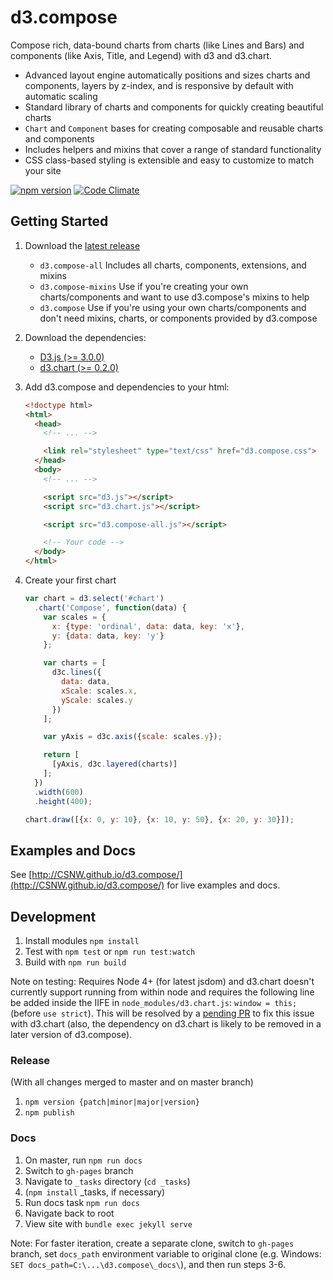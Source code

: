 # d3.compose

Compose rich, data-bound charts from charts (like Lines and Bars) and components (like Axis, Title, and Legend) with d3 and d3.chart.

- Advanced layout engine automatically positions and sizes charts and components, layers by z-index, and is responsive by default with automatic scaling
- Standard library of charts and components for quickly creating beautiful charts
- `Chart` and `Component` bases for creating composable and reusable charts and components
- Includes helpers and mixins that cover a range of standard functionality
- CSS class-based styling is extensible and easy to customize to match your site

[![npm version](https://img.shields.io/npm/v/d3.compose.svg?style=flat-square)](https://www.npmjs.com/package/d3.compose)
[![Code Climate](https://img.shields.io/codeclimate/github/CSNW/d3.compose.svg?style=flat-square)](https://codeclimate.com/github/CSNW/d3.compose)

## Getting Started

1. Download the [latest release](https://github.com/CSNW/d3.compose/releases)

    - `d3.compose-all` Includes all charts, components, extensions, and mixins
    - `d3.compose-mixins` Use if you're creating your own charts/components and want to use d3.compose's mixins to help
    - `d3.compose` Use if you're using your own charts/components and don't need mixins, charts, or components provided by d3.compose

2. Download the dependencies:

    - [D3.js (>= 3.0.0)](http://d3js.org/)
    - [d3.chart (>= 0.2.0)](http://misoproject.com/d3-chart/)

3. Add d3.compose and dependencies to your html:

    ```html
    <!doctype html>
    <html>
      <head>
        <!-- ... -->

        <link rel="stylesheet" type="text/css" href="d3.compose.css">
      </head>
      <body>
        <!-- ... -->

        <script src="d3.js"></script>
        <script src="d3.chart.js"></script>

        <script src="d3.compose-all.js"></script>

        <!-- Your code -->
      </body>
    </html>
    ```

4. Create your first chart

    ```js
    var chart = d3.select('#chart')
      .chart('Compose', function(data) {
        var scales = {
          x: {type: 'ordinal', data: data, key: 'x'},
          y: {data: data, key: 'y'}
        };

        var charts = [
          d3c.lines({
            data: data,
            xScale: scales.x,
            yScale: scales.y
          })
        ];

        var yAxis = d3c.axis({scale: scales.y});

        return [
          [yAxis, d3c.layered(charts)]
        ];
      })
      .width(600)
      .height(400);

    chart.draw([{x: 0, y: 10}, {x: 10, y: 50}, {x: 20, y: 30}]);
    ```

## Examples and Docs

See [http://CSNW.github.io/d3.compose/](http://CSNW.github.io/d3.compose/) for live examples and docs.

## Development

1. Install modules `npm install`
2. Test with `npm test` or `npm run test:watch`
3. Build with `npm run build`

Note on testing: Requires Node 4+ (for latest jsdom) and d3.chart doesn't currently support running from within node
and requires the following line be added inside the IIFE in `node_modules/d3.chart.js`: `window = this;` (before `use strict`). This will be resolved by a [pending PR](https://github.com/misoproject/d3.chart/pull/113) to fix this issue with d3.chart (also, the dependency on d3.chart is likely to be removed in a later version of d3.compose).

### Release

(With all changes merged to master and on master branch)

1. `npm version {patch|minor|major|version}`
2. `npm publish`

### Docs

1. On master, run `npm run docs`
2. Switch to `gh-pages` branch
3. Navigate to `_tasks` directory (`cd _tasks`)
4. (`npm install` _tasks, if necessary)
5. Run docs task `npm run docs`
6. Navigate back to root
7. View site with `bundle exec jekyll serve`

Note: For faster iteration, create a separate clone, switch to `gh-pages` branch, set `docs_path` environment variable to original clone (e.g. Windows: `SET docs_path=C:\...\d3.compose\_docs\`), and then run steps 3-6.
